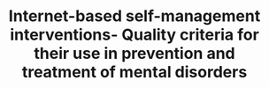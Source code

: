 --- 
abstract: '' 
authors: 
 - JP Klein
 -  C Knaevelsrud
 -  M Bohus
 -  admin
 -  G Gerlinger
 -  K Guenther
 -  ...
doi: '' 
featured: false 
publication: '*Der Nervenarzt*, 194' 
publication_short: '' 
publishDate: '2018-01-01' 
title: 'Internet-based self-management interventions- Quality criteria for their use in prevention and treatment of mental disorders' 
url_code: '' 
url_dataset: '' 
url_pdf: '' 
url_poster: '' 
url_project: '' 
url_slides: '' 
url_source: '' 
url_video: '' 
---